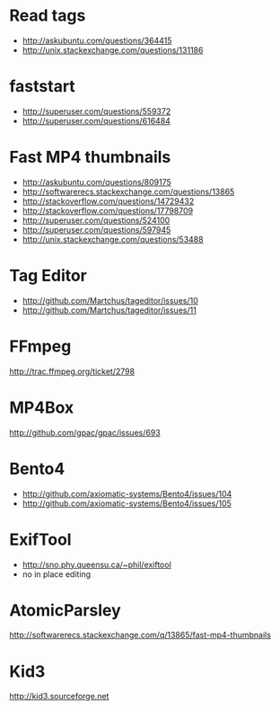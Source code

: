
Read tags
=====================================
- http://askubuntu.com/questions/364415
- http://unix.stackexchange.com/questions/131186

faststart
=====================================
- http://superuser.com/questions/559372
- http://superuser.com/questions/616484

Fast MP4 thumbnails
=======================================================
- http://askubuntu.com/questions/809175
- http://softwarerecs.stackexchange.com/questions/13865
- http://stackoverflow.com/questions/14729432
- http://stackoverflow.com/questions/17798709
- http://superuser.com/questions/524100
- http://superuser.com/questions/597945
- http://unix.stackexchange.com/questions/53488

Tag Editor
==============================================
- http://github.com/Martchus/tageditor/issues/10
- http://github.com/Martchus/tageditor/issues/11

FFmpeg
==================================
http://trac.ffmpeg.org/ticket/2798

MP4Box
======================================
http://github.com/gpac/gpac/issues/693

Bento4
=====================================================
- http://github.com/axiomatic-systems/Bento4/issues/104
- http://github.com/axiomatic-systems/Bento4/issues/105

ExifTool
========================================
- http://sno.phy.queensu.ca/~phil/exiftool
- no in place editing

AtomicParsley
=================================================================
http://softwarerecs.stackexchange.com/q/13865/fast-mp4-thumbnails

Kid3
===========================
http://kid3.sourceforge.net
